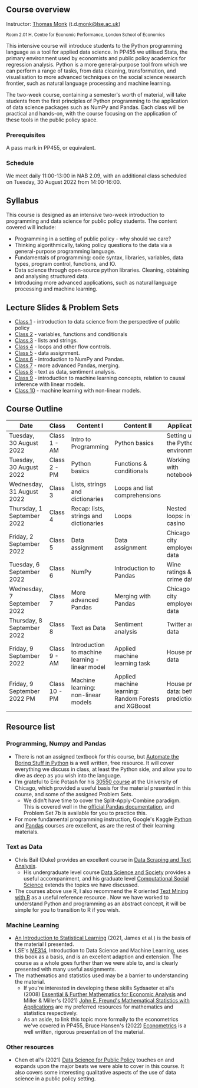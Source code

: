## Course overview

Instructor: [Thomas Monk](https://personal.lse.ac.uk/monkt/) (t.d.<span style="display:none">spam</span>monk@lse.ac.uk)

<sup> Room 2.01 H, Centre for Economic Performance, London School of Economics
 
This intensive course will introduce students to the Python programming language as a tool for applied data science. In PP455 we utilised Stata, the primary environment used by economists and public policy academics for regression analysis. Python is a more general-purpose tool from which we can perform a range of tasks, from data cleaning, transformation, and visualisation to more advanced techniques on the social science research frontier, such as natural language processing and machine learning.

The two-week course, containing a semester's worth of material, will take students from the first principles of Python programming to the application of data science packages such as NumPy and Pandas. Each class will be practical and hands-on, with the course focusing on the application of these tools in the public policy space.
 
### Prerequisites 
A pass mark in PP455, or equivalent.

### Schedule 
We meet daily 11:00-13:00 in NAB 2.09, with an additional class scheduled on Tuesday, 30 August 2022 from 14:00-16:00.


## Syllabus
This course is designed as an intensive two-week introduction to programming and data science for public policy students. The content covered will include:

- Programming in a setting of public policy - why should we care?
- Thinking algorithmically, taking policy questions to the data via a general-purpose programming language.
- Fundamentals of programming: code syntax, libraries, variables, data types, program control, functions, and IO.
- Data science through open-source python libraries. Cleaning, obtaining and analysing structured data.
- Introducing more advanced applications, such as natural language processing and machine learning.

## Lecture Slides & Problem Sets
- [Class 1](https://raw.githubusercontent.com/tmonk/dspp/main/Class%201/DSPP___Class_1-3.pdf) - introduction to data science from the perspective of public policy
- [Class 2](https://github.com/tmonk/dspp/tree/main/Class%202) - variables, functions and conditionals
- [Class 3](https://github.com/tmonk/dspp/tree/main/Class%203) - lists and strings.
- [Class 4](https://github.com/tmonk/dspp/tree/main/Class%204) - loops and other flow controls.
- [Class 5](https://github.com/tmonk/dspp/tree/main/Class%205) - data assignment.
- [Class 6](https://github.com/tmonk/dspp/tree/main/Class%206) - introduction to NumPy and Pandas.
- [Class 7](https://github.com/tmonk/dspp/tree/main/Class%207) - more advanced Pandas, merging.
- [Class 8](https://github.com/tmonk/dspp/tree/main/Class%208) - text as data, sentiment analysis.
- [Class 9](https://github.com/tmonk/dspp/tree/main/Class%209%20%26%2010) - introduction to machine learning concepts, relation to causal inference with linear models.
- [Class 10](https://github.com/tmonk/dspp/tree/main/Class%209%20%26%2010) - machine learning with non-linear models.

<!-- IPUMS USA census data 	https://usa.ipums.org/usa/ -->
## Course Outline

| Date                        | Class         | Content I                                       | Content II                                           | Application                           |
| --------------------------- | ------------- | ----------------------------------------------- | ---------------------------------------------------- | ------------------------------------- |
| Tuesday, 30 August 2022     | Class 1 - AM  | Intro to Programming                            | Python basics                                        | Setting up the Python environment     |
| Tuesday, 30 August 2022     | Class 2 - PM  | Python basics                                   | Functions & conditionals                             | Working with notebooks                |
| Wednesday, 31 August 2022   | Class 3       | Lists, strings and dictionaries                 | Loops and list comprehensions                        |                                       |
| Thursday, 1 September 2022  | Class 4       | Recap: lists, strings and dictionaries          | Loops                                                | Nested loops: in the casino           |
| Friday, 2 September 2022    | Class 5       | Data assignment                                 | Data assignment                                      | Chicago city employee data            |
| Tuesday, 6 September 2022   | Class 6       | NumPy                                           | Introduction to Pandas                               | Wine ratings & crime data             |
| Wednesday, 7 September 2022 | Class 7       | More advanced Pandas                            | Merging with Pandas                                  | Chicago city employee data            |
| Thursday, 8 September 2022  | Class 8       | Text as Data                                    | Sentiment analysis                                   | Twitter as data                       |
| Friday, 9 September 2022    | Class 9 - AM  | Introduction to machine learning - linear model | Applied machine learning task                        | House price data                      |
| Friday, 9 September 2022 PM | Class 10 - PM | Machine learning: non-linear models             | Applied machine learning: Random Forests and XGBoost | House price data: better predictions? |


## Resource list

### Programming, Numpy and Pandas
- There is not an assigned textbook for this course, but [Automate the Boring Stuff in Python](https://automatetheboringstuff.com/) is a well written, free resource. It will cover everything we discuss in class, at least the Python side, and allow you to dive as deep as you wish into the language. 
- I'm grateful to Eric Potash for his [30550 course](https://harris-ippp.github.io/) at the University of Chicago, which provided a useful basis for the material presented in this course, and some of the assigned Problem Sets.
  - We didn't have time to cover the Split-Apply-Combine paradigm. This is covered well in the [official Pandas documentation](https://pandas.pydata.org/docs/user_guide/groupby.html), and Problem Set 7b is available for you to practice this.
- For more fundamental programming instruction, Google's Kaggle [Python](https://www.kaggle.com/learn/python) and [Pandas](https://www.kaggle.com/learn/pandas) courses are excellent, as are the rest of their learning materials.

### Text as Data
- Chris Bail (Duke) provides an excellent course in [Data Scraping and Text Analysis](https://cbail.github.io/ids704/Home.html).
  - His undergraduate level course [Data Science and Society](https://dssoc.github.io/schedule/) provides a useful accompaniment, and his graduate level [Computational Social Science](https://cbail.github.io/comp_soc_grad/Home.html) extends the topics we have discussed.
- The courses above use R, I also recommend the R oriented [Text Mining with R](https://www.tidytextmining.com/) as a useful reference resource . Now we have worked to understand Python and programming as an abstract concept, it will be simple for you to transition to R if you wish.

### Machine Learning
- [An Introduction to Statistical Learning](https://www.statlearning.com/) (2021, James et al.) is the basis of the material I presented.
- LSE's [ME314](https://lse-me314.github.io/), Introduction to Data Science and Machine Learning, uses this book as a basis, and is an excellent adaption and extension. The course as a whole goes further than we were able to, and is clearly presented with many useful assignments.
- The mathematics and statistics used may be a barrier to understanding the material.
  - If you're interested in developing these skills Sydsaeter et al's (2008) [Essential & Further Mathematics for Economic Analysis](https://www.pearson.com/en-gb/subject-catalog/p/further-mathematics-for-economic-analysis/P200000005529/9780273713289) and Miller & Miller's (2021) [John E. Freund's Mathematical Statistics with Applications](https://www.pearson.com/en-us/subject-catalog/p/john-e-freund-s-mathematical-statistics-with-applications/P200000006294/9780137547432) are my preferred resources for mathematics and statistics respectively. 
  - As an aside, to link this topic more formally to the econometrics we've covered in PP455, Bruce Hansen's (2022) [Econometrics](https://www.ssc.wisc.edu/~bhansen/econometrics/) is a well written, rigorous presentation of the material.

### Other resources
- Chen et al's (2021) [Data Science for Public Policy](https://link.springer.com/book/10.1007/978-3-030-71352-2) touches on and expands upon the major beats we were able to cover in this course. It also covers some interesting qualitative aspects of the use of data science in a public policy setting.